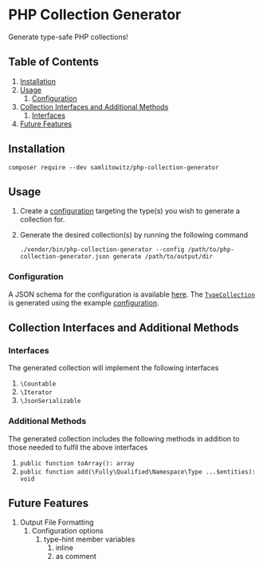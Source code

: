 # PHP Collection Generator

Generate type-safe PHP collections!

## Table of Contents

1. [Installation](#installation)
2. [Usage](#usage)
    1. [Configuration](#configuration)
3. [Collection Interfaces and Additional Methods](#collection-interfaces-and-additional-methods)
    1. [Interfaces](#interfaces)
4. [Future Features](#future-features)

## Installation

```shell
composer require --dev samlitowitz/php-collection-generator
```

## Usage

1. Create a [configuration](#configuration) targeting the type(s) you wish to generate a collection for.
2. Generate the desired collection(s) by running the following command

   ```shell
   ./vendor/bin/php-collection-generator --config /path/to/php-collection-generator.json generate /path/to/output/dir
   ```

### Configuration

A JSON schema for the configuration is available [here](assets/schema/configuration.json).
The [`TypeCollection`](src/App/Console/Config/TypeCollection.php) is generated using the
example [configuration](example/php-collection-generator.json).

## Collection Interfaces and Additional Methods

### Interfaces

The generated collection will implement the following interfaces

1. `\Countable`
2. `\Iterator`
3. `\JsonSerializable`

### Additional Methods

The generated collection includes the following methods in addition to those needed to fulfil the above interfaces

1. `public function toArray(): array`
2. `public function add(\Fully\Qualified\Namespace\Type ...$entities): void`

## Future Features

1. Output File Formatting
    1. Configuration options
        1. type-hint member variables
            1. inline
            2. as comment
